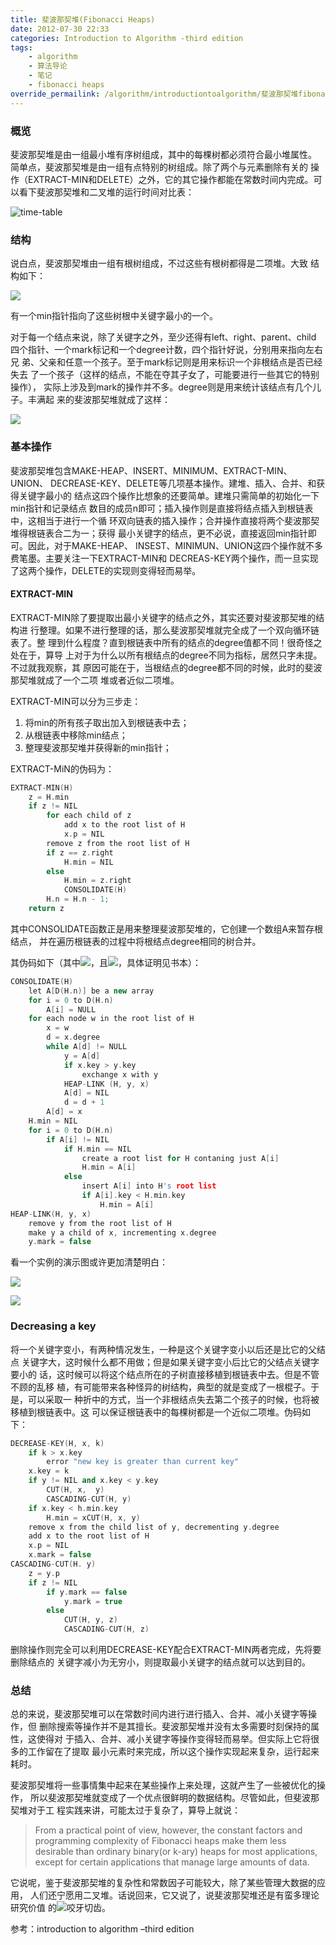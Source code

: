 ```yaml
---
title: 斐波那契堆(Fibonacci Heaps)
date: 2012-07-30 22:33
categories: Introduction to Algorithm -third edition
tags:
    - algorithm
    - 算法导论
    - 笔记
    - fibonacci heaps
override_permailink: /algorithm/introductiontoalgorithm/斐波那契堆fibonacci-heaps
---
```


### 概览

斐波那契堆是由一组最小堆有序树组成，其中的每棵树都必须符合最小堆属性。
简单点，斐波那契堆是由一组有点特别的树组成。除了两个与元素删除有关的
操作（EXTRACT-MIN和DELETE）之外，它的其它操作都能在常数时间内完成。可
以看下斐波那契堆和二叉堆的运行时间对比表：

![time-table][]

### 结构

说白点，斐波那契堆由一组有根树组成，不过这些有根树都得是二项堆。大致
结构如下：

![][1]

有一个min指针指向了这些树根中关键字最小的一个。

对于每一个结点来说，除了关键字之外，至少还得有left、right、parent、child
四个指针、一个mark标记和一个degree计数，四个指针好说，分别用来指向左右兄
弟、父亲和任意一个孩子。至于mark标记则是用来标识一个非根结点是否已经失去
了一个孩子（这样的结点，不能在夺其子女了，可能要进行一些其它的特别操作），
实际上涉及到mark的操作并不多。degree则是用来统计该结点有几个儿子。丰满起
来的斐波那契堆就成了这样：

![][2]

### 基本操作

斐波那契堆包含MAKE-HEAP、INSERT、MINIMUM、EXTRACT-MIN、UNION、
DECREASE-KEY、DELETE等几项基本操作。建堆、插入、合并、和获得关键字最小的
结点这四个操作比想象的还要简单。建堆只需简单的初始化一下min指针和记录结点
数目的成员n即可；插入操作则是直接将结点插入到根链表中，这相当于进行一个循
环双向链表的插入操作；合并操作直接将两个斐波那契堆得根链表合二为一；获得
最小关键字的结点，更不必说，直接返回min指针即可。因此，对于MAKE-HEAP、
INSEST、MINIMUN、UNION这四个操作就不多费笔墨。主要关注一下EXTRACT-MIN和
DECREAS-KEY两个操作，而一旦实现了这两个操作，DELETE的实现则变得轻而易举。

#### EXTRACT-MIN

EXTRACT-MIN除了要提取出最小关键字的结点之外，其实还要对斐波那契堆的结构进
行整理。如果不进行整理的话，那么斐波那契堆就完全成了一个双向循环链表了。整
理到什么程度？直到根链表中所有的结点的degree值都不同！很奇怪之处在于，算导
上对于为什么以所有根结点的degree不同为指标，居然只字未提。不过就我观察，其
原因可能在于，当根结点的degree都不同的时候，此时的斐波那契堆就成了一个二项
堆或者近似二项堆。

EXTRACT-MIN可以分为三步走：

1.  将min的所有孩子取出加入到根链表中去；
2.  从根链表中移除min结点；
3.  整理斐波那契堆并获得新的min指针；

EXTRACT-MiN的伪码为：

```cpp
EXTRACT-MIN(H)
    z = H.min
    if z != NIL
        for each child of z 
            add x to the root list of H
            x.p = NIL
        remove z from the root list of H
        if z == z.right
            H.min = NIL
        else
            H.min = z.right
            CONSOLIDATE(H)
        H.n = H.n - 1;
    return z
```

其中CONSOLIDATE函数正是用来整理斐波那契堆的，它创建一个数组A来暂存根结点，
并在遍历根链表的过程中将根结点degree相同的树合并。

其伪码如下（其中![][3]，且![][4]，具体证明见书本）：

```cpp
CONSOLIDATE(H)
    let A[D(H.n)] be a new array
    for i = 0 to D(H.n)
        A[i] = NULL
    for each node w in the root list of H
        x = w
        d = x.degree
        while A[d] != NULL
            y = A[d]
            if x.key > y.key 
                exchange x with y
            HEAP-LINK (H, y, x)
            A[d] = NIL 
            d = d + 1
        A[d] = x 
    H.min = NIL
    for i = 0 to D(H.n)
        if A[i] != NIL
            if H.min == NIL
                create a root list for H contaning just A[i]
                H.min = A[i]
            else
                insert A[i] into H's root list
                if A[i].key < H.min.key
                    H.min = A[i]
HEAP-LINK(H, y, x)
    remove y from the root list of H
    make y a child of x, incrementing x.degree
    y.mark = false
```

看一个实例的演示图或许更加清楚明白：

![][5]

![][6]

### Decreasing a key

将一个关键字变小，有两种情况发生，一种是这个关键字变小以后还是比它的父结点
关键字大，这时候什么都不用做；但是如果关键字变小后比它的父结点关键字要小的
话，这时候可以将这个结点所在的子树直接移植到根链表中去。但是不管不顾的乱移
植，有可能带来各种怪异的树结构，典型的就是变成了一根棍子。于是，可以采取一
种折中的方式，当一个非根结点失去第二个孩子的时候，也将被移植到根链表中。这
可以保证根链表中的每棵树都是一个近似二项堆。伪码如下：

```cpp
DECREASE-KEY(H, x, k)
    if k > x.key
        error "new key is greater than current key"
    x.key = k
    if y != NIL and x.key < y.key
        CUT(H, x,  y)
        CASCADING-CUT(H, y)
    if x.key < h.min.key
        H.min = xCUT(H, x, y)
    remove x from the child list of y, decrementing y.degree
    add x to the root list of H
    x.p = NIL
    x.mark = false
CASCADING-CUT(H. y)
    z = y.p
    if z != NIL
        if y.mark == false
            y.mark = true
        else
            CUT(H, y, z)
            CASCADING-CUT(H, z)
```

删除操作则完全可以利用DECREASE-KEY配合EXTRACT-MIN两者完成，先将要删除结点的
关键字减小为无穷小，则提取最小关键字的结点就可以达到目的。

### 总结

总的来说，斐波那契堆可以在常数时间内进行进行插入、合并、减小关键字等操作，但
删除搜索等操作并不是其擅长。斐波那契堆并没有太多需要时刻保持的属性，这使得对
于插入、合并、减小关键字等操作变得轻而易举。但实际上它将很多的工作留在了提取
最小元素时来完成，所以这个操作实现起来复杂，运行起来耗时。

斐波那契堆将一些事情集中起来在某些操作上来处理，这就产生了一些被优化的操作，
所以斐波那契堆就变成了一个优点很鲜明的数据结构。尽管如此，但斐波那契堆对于工
程实践来讲，可能太过于复杂了，算导上就说：

> From a practical point of view, however, the constant factors and
> programming complexity of Fibonacci heaps make them less desirable than 
> ordinary binary(or k-ary) heaps for most applications, except for certain
> applications that manage large amounts of data.

它说呢，鉴于斐波那契堆的复杂性和常数因子可能较大，除了某些管理大数据的应用，
人们还宁愿用二叉堆。话说回来，它又说了，说斐波那契堆还是有蛮多理论研究价值
的![咬牙切齿][]。

参考：introduction to algorithm –third edition

[time-table]: http://www.roading.org/images/2012-07/image.png
[1]: http://www.roading.org/images/2012-07/image1.png
[2]: http://www.roading.org/images/2012-07/image2.png
[3]: http://www.roading.org/images/2012-07/image3.png
[4]: http://www.roading.org/images/2012-07/image4.png
[5]: http://www.roading.org/images/2012-07/image5.png
[6]: http://www.roading.org/images/2012-07/image6.png
[咬牙切齿]: http://www.roading.org/images/2012-07/wlEmoticon-baringteethsmile.png
